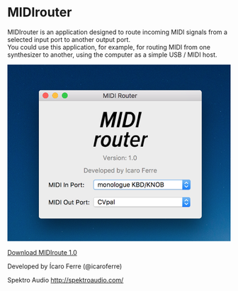 # MIDIrouter

MIDIrouter is an application designed to route incoming MIDI signals from a selected input port to another output port.  
You could use this application, for example, for routing MIDI from one synthesizer to another, using the computer as a simple USB / MIDI host.

![MR-ScreenShot](/images/midirouter-screenshot.png?raw=true)

[Download MIDIroute 1.0](https://github.com/icaroferre/MIDIRouter/releases/download/1.0/MIDIrouter.zip)


Developed by Ícaro Ferre (@icaroferre)

Spektro Audio
http://spektroaudio.com/


